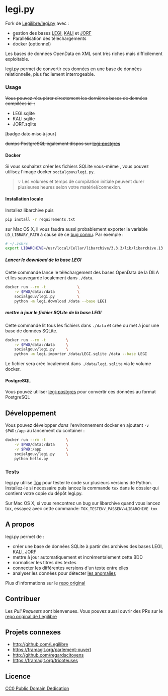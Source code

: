 # legi.py

Fork de [Legilibre/legi.py](https://github.com/legilibre/legi.py) avec :

- gestion des bases [LEGI](https://www.data.gouv.fr/fr/datasets/legi-codes-lois-et-reglements-consolides/), [KALI](https://www.data.gouv.fr/fr/datasets/kali-conventions-collectives-nationales/) et [JORF](https://www.data.gouv.fr/fr/datasets/jorf-les-donnees-de-l-edition-lois-et-decrets-du-journal-officiel/)
- Parallélisation des téléchargements
- docker (optionnel)

Les bases de données OpenData en XML sont très riches mais difficilement exploitable.

legi.py permet de convertir ces données en une base de données relationnelle, plus facilement interrogeable.

### Usage

~~Vous pouvez récupérer directement les dernières bases de données compilées ici :~~

- LEGI.sqlite
- KALI.sqlite
- JORF.sqlite

~~[badge date mise à jour]~~

~~dumps PostgreSQL également dispos sur [legi-postgres](https://github.com/SocialGouv/legi-postgres)~~

#### Docker

Si vous souhaitez créer les fichiers SQLite vous-même , vous pouvez utilisez l'image docker `socialgouv/legi.py`.

> 💡 Les volumes et temps de compilation initiale peuvent durer plusieures heures selon votre matériel/connexion.

#### Installation locale

Installez libarchive puis

```sh
pip install -r requirements.txt
```


sur Mac OS X, il vous faudra aussi probablement exporter la variable `LD_LIBRARY_PATH` à cause de ce [bug connu](https://github.com/dsoprea/PyEasyArchive#notes). Par exemple :

```sh
# ~/.zshrc
export LIBARCHIVE=/usr/local/Cellar/libarchive/3.3.3/lib/libarchive.13.dylib
```


##### Lancer le download de la base LEGI

Cette commande lance le téléchargement des bases OpenData de la DILA et les sauvegarde localement dans `./data`.

```sh
docker run --rm -t              \
    -v $PWD/data:/data          \
    socialgouv/legi.py          \
    python -m legi.download /data --base LEGI
```

##### mettre à jour le fichier SQLite de la base LEGI

Cette commande lit tous les fichiers dans `./data` et crée ou met à jour une base de données SQLite.

```sh
docker run --rm -t         \
    -v $PWD/data:/data     \
    socialgouv/legi.py     \
    python -m legi.importer /data/LEGI.sqlite /data --base LEGI
```

Le fichier sera crée localement dans `./data/legi.sqlite` via le volume docker.

#### PostgreSQL

Vous pouvez utiliser [legi-postgres](https://github.com/SocialGouv/legi-postgres) pour convertir ces données au format PostgreSQL

## Développement

Vous pouvez développer _dans_ l'environnement docker en ajoutant `-v $PWD:/app` au lancement du container :

```sh
docker run --rm -t         \
    -v $PWD/data:/data     \
    -v $PWD:/app           \
    socialgouv/legi.py     \
    python hello.py
```

### Tests

legi.py utilise [Tox](https://pypi.python.org/pypi/tox) pour tester le code sur plusieurs versions de Python. Installez-le si nécessaire puis lancez la commande `tox` dans le dossier qui contient votre copie du dépôt legi.py.

Sur Mac OS X, si vous rencontrez un bug sur libarchive quand vous lancez tox, essayez avec cette commande: `TOX_TESTENV_PASSENV=LIBARCHIVE tox`

## A propos

legi.py permet de :

- créer une base de données SQLite à partir des archives des bases LEGI, KALI, JORF
- mettre à jour automatiquement et incrémentalement cette BDD
- normaliser les titres des textes
- connecter les différentes versions d'un texte entre elles
- analyser les données pour détecter [les anomalies][anomalies]

Plus d'informations sur le [repo original](https://github.com/Legilibre/legi.py)

## Contribuer

Les _Pull Requests_ sont bienvenues. Vous pouvez aussi ouvrir des PRs sur le [repo original de Legilibre](https://github.com/Legilibre/legi.py)

## Projets connexes

- http://github.com/Legilibre
- https://framagit.org/parlement-ouvert
- http://github.com/regardscitoyens
- https://framagit.org/tricoteuses

## Licence

[CC0 Public Domain Dedication](http://creativecommons.org/publicdomain/zero/1.0/)

[anomalies]: http://anomalies.legilibre.fr/
[cron]: https://en.wikipedia.org/wiki/Cron
[libarchive]: http://libarchive.org/
[legi-data]: https://www.data.gouv.fr/fr/datasets/legi-codes-lois-et-reglements-consolides/
[legi-pypi]: https://pypi.python.org/pypi/legi
[tweet-debut]: https://twitter.com/Changaco/statuses/484674913954172929
[tweet-texte-plus-ancien]: https://twitter.com/Changaco/statuses/491566919544479745

